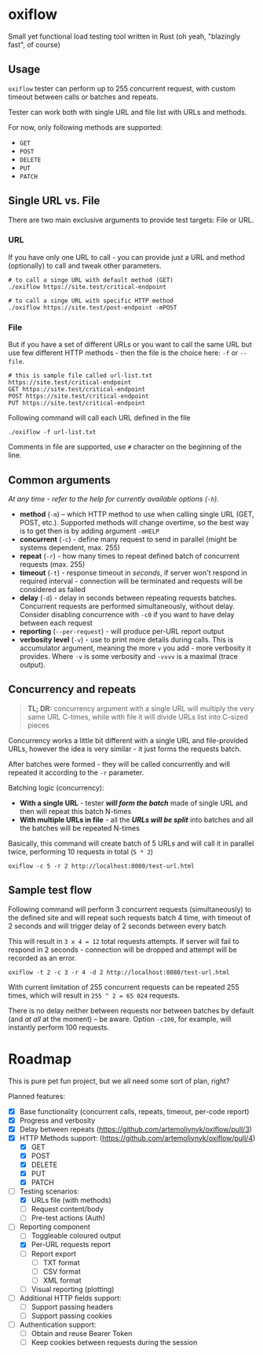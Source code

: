 # oxiflow
Small yet functional load testing tool written in Rust (oh yeah, "blazingly fast", of course)

## Usage
`oxiflow` tester can perform up to 255 concurrent request, with custom timeout between calls or batches and repeats.

Tester can work both with single URL and file list with URLs and methods.

For now, only following methods are supported:
- `GET`
- `POST`
- `DELETE`
- `PUT`
- `PATCH`

## Single URL vs. File
There are two main exclusive arguments to provide test targets: File or URL.

### URL
If you have only one URL to call - you can provide just a URL and method (optionally) to call and tweak other parameters.

```shell
# to call a singe URL with default method (GET)
./oxiflow https://site.test/critical-endpoint

# to call a singe URL with specific HTTP method
./oxiflow https://site.test/post-endpoint -mPOST
```


### File
But if you have a set of different URLs or you want to call the same URL but use few different HTTP methods - then the file is the choice here: `-f` or `--file`.

```test
# this is sample file called url-list.txt
https://site.test/critical-endpoint
GET https://site.test/critical-endpoint
POST https://site.test/critical-endpoint
PUT https://site.test/critical-endpoint
```

Following command will call each URL defined in the file 
```shell
./oxiflow -f url-list.txt
```

Comments in file are supported, use `#` character on the beginning of the line.


## Common arguments
_At any time - refer to the help for currently available options (`-h`)._

- **method** (`-m`) – which HTTP method to use when calling single URL (GET, POST, etc.). Supported methods will change overtime, so the best way is to get then is by adding argument `-mHELP`
- **concurrent** (`-c`) - define many request to send in parallel (might be systems dependent, max. 255)
- **repeat** (`-r`) - how many times to repeat defined batch of concurrent requests (max. 255)
- **timeout** (`-t`) - response timeout in _seconds_, if server won't respond in required interval - connection will be terminated and requests will be considered as failed
- **delay** (`-d`) - delay in seconds between repeating requests batches.
Concurrent requests are performed simultaneously, without delay. Consider disabling concurrence with `-c0` if you want to have delay between each request
- **reporting** (`--per-request`) - will produce per-URL report output
- **verbosity level** (`-v`) - use to print more details during calls. This is accumulator argument, meaning the more `v` you add - more verbosity it provides. Where `-v` is some verbosity and `-vvvv` is a maximal (trace output). 


## Concurrency and repeats
> **TL; DR:** concurrency argument with a single URL will multiply the very same URL C-times, while with file it will divide URLs list into C-sized pieces

Concurrency works a little bit different with a single URL and file-provided URLs, however the idea is very similar - it just forms the requests batch.

After batches were formed - they will be called concurrently and will repeated it according to the `-r` parameter.

Batching logic (concurrency):
- **With a single URL** - tester _**will form the batch**_ made of single URL and then will repeat this batch N-times
- **With multiple URLs in file** - all the _**URLs will be split**_ into batches and all the batches will be repeated N-times


Basically, this command will create batch of 5 URLs and will call it in parallel twice, performing 10 requests in total (`5 * 2`)
```shell
oxiflow -c 5 -r 2 http://localhost:8080/test-url.html
```


## Sample test flow
Following command will perform 3 concurrent requests (simultaneously) to the defined site and will repeat such requests batch 4 time, with timeout of 2 seconds and will trigger delay of 2 seconds between every batch 

This will result in `3 x 4 = 12` total requests attempts. If server will fail to respond in 2 seconds - connection will be dropped and attempt will be recorded as an error.

```shell
oxiflow -t 2 -c 3 -r 4 -d 2 http://localhost:8080/test-url.html
```

With current limitation of 255 concurrent requests can be repeated 255 times, which will result in `255 ^ 2 = 65 024` requests.

There is no delay neither between requests nor between batches by default (and *at all* at the moment) – be aware. Option `-c100`, for example, will instantly perform 100 requests.


# Roadmap
This is pure pet fun project, but we all need some sort of plan, right?

Planned features:
- [x] Base functionality (concurrent calls, repeats, timeout, per-code report)
- [x] Progress and verbosity
- [x] Delay between repeats (https://github.com/artemoliynyk/oxiflow/pull/3)
- [x] HTTP Methods support: (https://github.com/artemoliynyk/oxiflow/pull/4)
  - [x] GET
  - [x] POST
  - [x] DELETE
  - [x] PUT
  - [x] PATCH
- [ ] Testing scenarios:
  - [x] URLs file (with methods)
  - [ ] Request content/body
  - [ ] Pre-test actions (Auth)
- [ ] Reporting component
  - [ ] Toggleable coloured output
  - [X] Per-URL requests report
  - [ ] Report export
    - [ ] TXT format
    - [ ] CSV format
    - [ ] XML format
  - [ ] Visual reporting (plotting)
- [ ] Additional HTTP fields support:
  - [ ] Support passing headers
  - [ ] Support passing cookies
- [ ] Authentication support:
  - [ ] Obtain and reuse Bearer Token
  - [ ] Keep cookies between requests during the session
